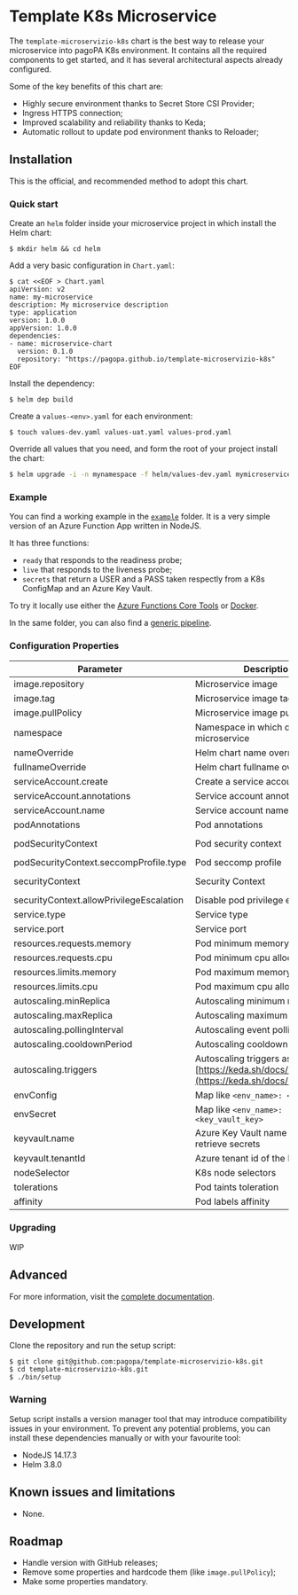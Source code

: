 # Template K8s Microservice

The `template-microservizio-k8s` chart is the best way to release your
microservice into pagoPA K8s environment. It contains all the required
components to get started, and it has several architectural aspects already
configured.

Some of the key benefits of this chart are:

- Highly secure environment thanks to Secret Store CSI Provider;
- Ingress HTTPS connection;
- Improved scalability and reliability thanks to Keda;
- Automatic rollout to update pod environment thanks to Reloader;

## Installation

This is the official, and recommended method to adopt this chart.

### Quick start

Create an `helm` folder inside your microservice project in which install the
Helm chart:

``` shell
$ mkdir helm && cd helm
```

Add a very basic configuration in `Chart.yaml`:

``` shell
$ cat <<EOF > Chart.yaml
apiVersion: v2
name: my-microservice
description: My microservice description
type: application
version: 1.0.0
appVersion: 1.0.0
dependencies:
- name: microservice-chart
  version: 0.1.0
  repository: "https://pagopa.github.io/template-microservizio-k8s"
EOF
```

Install the dependency:

``` shell
$ helm dep build
```

Create a `values-<env>.yaml` for each environment:

``` shell
$ touch values-dev.yaml values-uat.yaml values-prod.yaml
```

Override all values that you need, and form the root of your project install
the chart:

``` sh
$ helm upgrade -i -n mynamespace -f helm/values-dev.yaml mymicroservice helm
```

### Example

You can find a working example in the [`example`](example/) folder. It
is a very simple version of an Azure Function App written in NodeJS.

It has three functions:

- `ready` that responds to the readiness probe;
- `live` that responds to the liveness probe;
- `secrets` that return a USER and a PASS taken respectly from a K8s ConfigMap
  and an Azure Key Vault.

To try it locally use either the [Azure Functions Core Tools](https://docs.microsoft.com/en-us/azure/azure-functions/functions-run-local?tabs=v4%2Clinux%2Ccsharp%2Cportal%2Cbash)
or [Docker](example/Dockerfile).

In the same folder, you can also find a [generic pipeline](example/.devops).

### Configuration Properties

| Parameter                                | Description                                                                                        | Default                                         |
| ---                                      | ---                                                                                                | ---                                             |
| image.repository                         | Microservice image                                                                                 | `""`                                            |
| image.tag                                | Microservice image tag                                                                             | `v1.0.0`                                        |
| image.pullPolicy                         | Microservice image pull policy                                                                     | `Always`                                        |
| namespace                                | Namespace in which deploy the microservice                                                         | `""`                                            |
| nameOverride                             | Helm chart name override                                                                           | `""`                                            |
| fullnameOverride                         | Helm chart fullname override                                                                       | `""`                                            |
| serviceAccount.create                    | Create a service account                                                                           | `false`                                         |
| serviceAccount.annotations               | Service account annotations                                                                        | `{}`                                            |
| serviceAccount.name                      | Service account name                                                                               | `""`                                            |
| podAnnotations                           | Pod annotations                                                                                    | `{}`                                            |
| podSecurityContext                       | Pod security context                                                                               |  See `podSecurityContext.seccompProfile.type`   |
| podSecurityContext.seccompProfile.type   | Pod seccomp profile                                                                                | `RuntimeDefault`                                |
| securityContext                          | Security Context                                                                                   |  See `securityContext.allowPrivilegeEscalation` |
| securityContext.allowPrivilegeEscalation | Disable pod privilege escalation                                                                   | `false`                                         |
| service.type                             | Service type                                                                                       | `ClusterIP`                                     |
| service.port                             | Service port                                                                                       | `80`                                            |
| resources.requests.memory                | Pod minimum memory allocation                                                                      | `"96Mi"`                                        |
| resources.requests.cpu                   | Pod minimum cpu allocation                                                                         | `"40m"`                                         |
| resources.limits.memory                  | Pod maximum memory allocation                                                                      | `"128Mi"`                                       |
| resources.limits.cpu                     | Pod maximum cpu allocation                                                                         | `"150m"`                                        |
| autoscaling.minReplica                   | Autoscaling minimum replicas                                                                       | `1`                                             |
| autoscaling.maxReplica                   | Autoscaling maximum replicas                                                                       | `1`                                             |
| autoscaling.pollingInterval              | Autoscaling event polling intervall                                                                | `30` seconds                                    |
| autoscaling.cooldownPeriod               | Autoscaling cooldown period                                                                        | `300` seconds                                   |
| autoscaling.triggers                     | Autoscaling triggers as per [https://keda.sh/docs/2.6/scalers/](https://keda.sh/docs/2.6/scalers/) | `[]`                                            |
| envConfig                                | Map like `<env_name>: <value>`                                                                     | `{}`                                            |
| envSecret                                | Map like `<env_name>: <key_vault_key>`                                                             | `{}`                                            |
| keyvault.name                            | Azure Key Vault name from which retrieve secrets                                                   | `""`                                            |
| keyvault.tenantId                        | Azure tenant id of the Key Vault                                                                   | `""`                                            |
| nodeSelector                             | K8s node selectors                                                                                 | `{}`                                            |
| tolerations                              | Pod taints toleration                                                                              | `[]`                                            |
| affinity                                 | Pod labels affinity                                                                                | `{}`                                            |

### Upgrading

WIP

## Advanced

For more information, visit the [complete documentation](https://pagopa.atlassian.net/wiki/spaces/DEVOPS/pages/479658690/Microservice+template).

## Development

Clone the repository and run the setup script:

``` shell
$ git clone git@github.com:pagopa/template-microservizio-k8s.git
$ cd template-microservizio-k8s.git
$ ./bin/setup
```

### Warning

Setup script installs a version manager tool that may introduce
compatibility issues in your environment. To prevent any potential
problems, you can install these dependencies manually or with your
favourite tool:

- NodeJS 14.17.3
- Helm 3.8.0

## Known issues and limitations

- None.

## Roadmap

- Handle version with GitHub releases;
- Remove some properties and hardcode them (like `image.pullPolicy`);
- Make some properties mandatory.
